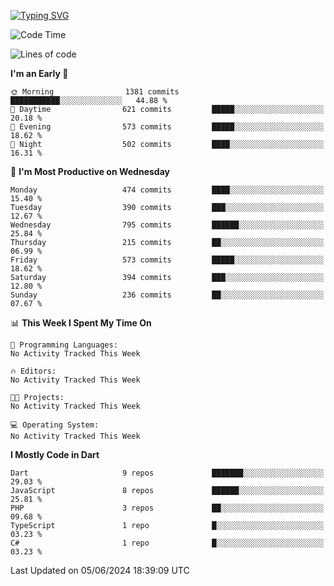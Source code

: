 
<a href="https://git.io/typing-svg"><img src="https://readme-typing-svg.demolab.com?font=Source+Code+Pro&pause=1000&random=false&width=435&lines=Hey+%F0%9F%A5%B6+iam+Yaskraz" alt="Typing SVG" /></a>
<!--START_SECTION:waka-->
![Code Time](http://img.shields.io/badge/Code%20Time-270%20hrs%2045%20mins-blue)

![Lines of code](https://img.shields.io/badge/From%20Hello%20World%20I%27ve%20Written-1.3%20million%20lines%20of%20code-blue)

**I'm an Early 🐤** 

```text
🌞 Morning                1381 commits        ███████████░░░░░░░░░░░░░░   44.88 % 
🌆 Daytime                621 commits         █████░░░░░░░░░░░░░░░░░░░░   20.18 % 
🌃 Evening                573 commits         █████░░░░░░░░░░░░░░░░░░░░   18.62 % 
🌙 Night                  502 commits         ████░░░░░░░░░░░░░░░░░░░░░   16.31 % 
```
📅 **I'm Most Productive on Wednesday** 

```text
Monday                   474 commits         ████░░░░░░░░░░░░░░░░░░░░░   15.40 % 
Tuesday                  390 commits         ███░░░░░░░░░░░░░░░░░░░░░░   12.67 % 
Wednesday                795 commits         ██████░░░░░░░░░░░░░░░░░░░   25.84 % 
Thursday                 215 commits         ██░░░░░░░░░░░░░░░░░░░░░░░   06.99 % 
Friday                   573 commits         █████░░░░░░░░░░░░░░░░░░░░   18.62 % 
Saturday                 394 commits         ███░░░░░░░░░░░░░░░░░░░░░░   12.80 % 
Sunday                   236 commits         ██░░░░░░░░░░░░░░░░░░░░░░░   07.67 % 
```


📊 **This Week I Spent My Time On** 

```text
💬 Programming Languages: 
No Activity Tracked This Week

🔥 Editors: 
No Activity Tracked This Week

🐱‍💻 Projects: 
No Activity Tracked This Week

💻 Operating System: 
No Activity Tracked This Week
```

**I Mostly Code in Dart** 

```text
Dart                     9 repos             ███████░░░░░░░░░░░░░░░░░░   29.03 % 
JavaScript               8 repos             ██████░░░░░░░░░░░░░░░░░░░   25.81 % 
PHP                      3 repos             ██░░░░░░░░░░░░░░░░░░░░░░░   09.68 % 
TypeScript               1 repo              █░░░░░░░░░░░░░░░░░░░░░░░░   03.23 % 
C#                       1 repo              █░░░░░░░░░░░░░░░░░░░░░░░░   03.23 % 
```




 Last Updated on 05/06/2024 18:39:09 UTC
<!--END_SECTION:waka-->
